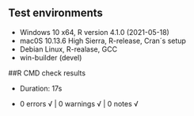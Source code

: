 ## Test environments
* Windows 10 x64, R version 4.1.0 (2021-05-18)
* mac0S 10.13.6 High Sierra, R-release, Cran´s setup
* Debian Linux, R-realase, GCC
* win-builder (devel)

##R CMD check results 
* Duration: 17s

* 0 errors √ | 0 warnings √ | 0 notes √